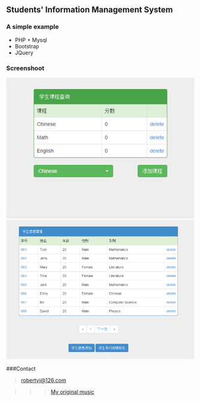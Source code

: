 Students' Information Management System
---------------------------------------

### A simple example

<ul>
<li>PHP + Mysql</li>
<li>Bootstrap</li>
<li>JQuery</li>
</ul>

### Screenshoot

![github](https://raw.githubusercontent.com/Pyroblast/SIMS/master/preview1.png)
![github](https://raw.githubusercontent.com/Pyroblast/SIMS/master/preview2.png)


###Contact

>robertyi@126.com

> >

> > >[My original music](http://site.douban.com/robertyi/)